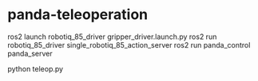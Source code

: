 # panda-teleoperation

ros2 launch robotiq_85_driver gripper_driver.launch.py
ros2 run robotiq_85_driver single_robotiq_85_action_server
ros2 run panda_control panda_server

python teleop.py